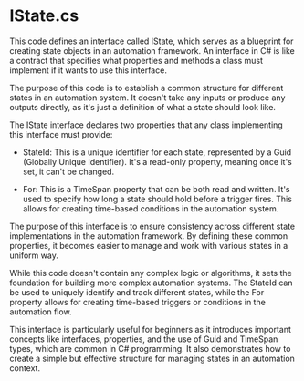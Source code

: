 # IState.cs

This code defines an interface called IState, which serves as a blueprint for creating state objects in an automation framework. An interface in C# is like a contract that specifies what properties and methods a class must implement if it wants to use this interface.

The purpose of this code is to establish a common structure for different states in an automation system. It doesn't take any inputs or produce any outputs directly, as it's just a definition of what a state should look like.

The IState interface declares two properties that any class implementing this interface must provide:

- StateId: This is a unique identifier for each state, represented by a Guid (Globally Unique Identifier). It's a read-only property, meaning once it's set, it can't be changed.

- For: This is a TimeSpan property that can be both read and written. It's used to specify how long a state should hold before a trigger fires. This allows for creating time-based conditions in the automation system.

The purpose of this interface is to ensure consistency across different state implementations in the automation framework. By defining these common properties, it becomes easier to manage and work with various states in a uniform way.

While this code doesn't contain any complex logic or algorithms, it sets the foundation for building more complex automation systems. The StateId can be used to uniquely identify and track different states, while the For property allows for creating time-based triggers or conditions in the automation flow.

This interface is particularly useful for beginners as it introduces important concepts like interfaces, properties, and the use of Guid and TimeSpan types, which are common in C# programming. It also demonstrates how to create a simple but effective structure for managing states in an automation context.